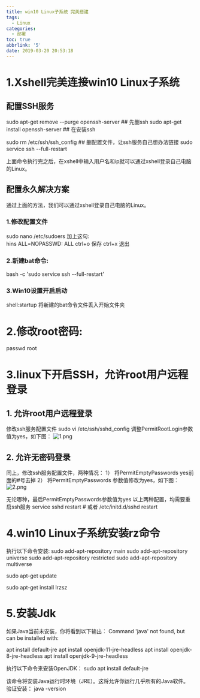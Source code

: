 ```yaml
---
title: win10 Linux子系统 完美搭建
tags:
  - Linux
categories:
  - 部署
toc: true
abbrlink: '5'
date: 2019-03-20 20:53:18
---
```


# 1.Xshell完美连接win10 Linux子系统

## 配置SSH服务
sudo apt-get remove --purge openssh-server   ## 先删ssh
sudo apt-get install openssh-server          ## 在安装ssh  

sudo rm /etc/ssh/ssh_config                  ## 删配置文件，让ssh服务自己想办法链接
sudo service ssh --full-restart
<!-- more -->
 上面命令执行完之后，在xshell中输入用户名和ip就可以通过xshell登录自己电脑的Linux。

## 配置永久解决方案
通过上面的方法，我们可以通过xshell登录自己电脑的Linux。
### 1.修改配置文件
sudo nano /etc/sudoers
加上这句:  
hins ALL=NOPASSWD: ALL
ctrl+o 保存
ctrl+x 退出

### 2.新建bat命令:
bash -c 'sudo service ssh --full-restart'

### 3.Win10设置开启启动
shell:startup
将新建的bat命令文件丢入开始文件夹

# 2.修改root密码:
passwd root

# 3.linux下开启SSH，允许root用户远程登录
## 1. 允许root用户远程登录
修改ssh服务配置文件
sudo vi /etc/ssh/sshd_config
调整PermitRootLogin参数值为yes，如下图：
![1.png](/images/2019/03/20/b8f17cd0-4b0e-11e9-bf42-b5cff98e2bd6.png)
## 2. 允许无密码登录
同上，修改ssh服务配置文件，两种情况：
1） 将PermitEmptyPasswords yes前面的#号去掉
2） 将PermitEmptyPasswords 参数值修改为yes，如下图：
![2.png](/images/2019/03/20/bc469b40-4b0e-11e9-bf42-b5cff98e2bd6.png)

无论哪种，最后PermitEmptyPasswords参数值为yes
以上两种配置，均需要重启ssh服务
service sshd restart  # 或者
/etc/initd.d/sshd restart

# 4.win10 Linux子系统安装rz命令
执行以下命令安装:
 sudo add-apt-repository main
 sudo add-apt-repository universe
 sudo add-apt-repository restricted
 sudo add-apt-repository multiverse

 sudo apt-get update

 sudo apt-get install lrzsz


# 5.安装Jdk
如果Java当前未安装，你将看到以下输出：
Command 'java' not found, but can be installed with:

apt install default-jre
apt install openjdk-11-jre-headless
apt install openjdk-8-jre-headless
apt install openjdk-9-jre-headless

执行以下命令来安装OpenJDK：
sudo apt install default-jre

该命令将安装Java运行时环境（JRE）。这将允许你运行几乎所有的Java软件。
验证安装：
java -version